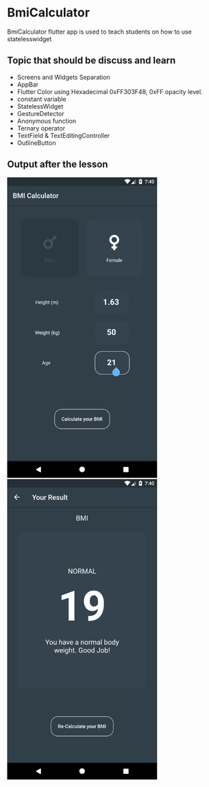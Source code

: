 # BmiCalculator
BmiCalculator flutter app is used to teach students on how to use statelesswidget
## Topic that should be discuss and learn
* Screens and Widgets Separation
* AppBar
* Flutter Color using Hexadecimal 0xFF303F48, 0xFF opacity level.
* constant variable
* StatelessWidget
* GestureDetector
* Anonymous function
* Ternary operator
* TextField & TextEditingController
* OutlineButton

## Output after the lesson
<img src="https://github.com/enehry/BmiCalculator-Final/blob/main/Screenshot_1.png" width="350" title="hover text">
<img src="https://github.com/enehry/BmiCalculator-Final/blob/main/Screenshot_2.png" width="350" title="hover text">
